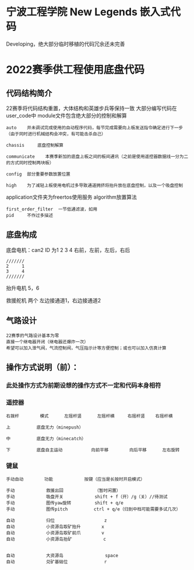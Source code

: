 # 宁波工程学院 New Legends 嵌入式代码

Developing，绝大部分临时移植的代码冗余还未完善

# **2022赛季供工程使用底盘代码**


## 代码结构简介
22赛季将代码结构重置，大体结构和英雄步兵等保持一致
大部分编写代码在user_code中
module文件包含绝大部分的控制和解算

    auto    并未调试完成使用的自动程序代码，每节完成需要向上板发送指令确定进行下一步（由于同时进行机械结构会冲突，有可能击杀自己）

    chassis     底盘控制解算

    communicate    本赛季新加的底盘上板之间的板间通讯（之前是使用遥控器数据线一分为二的方式同时控制两块板）

    config  部分重要参数放置位置

    high    为了减轻上板使用电机过多导致通道拥挤将抬升放在底盘控制，以及一个吸盘控制

application文件夹为freertos使用服务
algorithm放置算法

    first_order_filter  一节低通滤波，如用
    pid     不作过多描述



## 底盘构成

底盘电机：can2  ID 为1 2 3 4 右前，左前，左后，右后
    
    ///////
    2     1
    3     4   
    ///////

抬升电机    5，6

救援舵机 两个   左边接通道1，右边接通道2   

## 气路设计
    22赛季的气路设计基本为零
    直接一个继电器开闭（继电器还爆炸一次）
    希望可以加入泄气阀，气流控制阀，气压指示计等方便控制；或也可以加入仿真计算

## 操作方式说明（前）：  

### 此处操作方式为前期设想的操作方式不一定和代码本身相符

### 遥控器
    右拨杆        模式      左摇杆竖      左摇杆横     右摇杆竖    右摇杆横

    上          底盘无力（minepush）  

    中          底盘无力（minecatch）      

    下          底盘自主运动           向前平移        向后平移      左右旋转            

### 键鼠

    手动自动        功能            按键（应当是长按时开启模式）

    手动            救援出回            （暂时闲置）
    手动            吸盘开关            shift + f（开）/g（关）//待测试
    手动            图传yaw旋转         shift + q/e     
    手动            图传pitch          ctrl + q/e（归到中档可能需要多试几次）    

    自动            归位                   z  
    自动            小资源岛取矿抬升        x  
    自动            小资源岛取矿前爪        v
    自动            小资源岛抬矿            c


    自动            大资源岛                space
    自动            兑矿基础位              r         